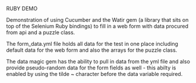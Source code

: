 RUBY DEMO

Demonstration of using Cucumber and the Watir gem (a library that sits on top of the Selenium Ruby bindings) to fill in a web form with data procured from api and a puzzle class.

The form_data.yml file holds all data for the test in one place including default data for the web form and also the arrays for the puzzle class. 

The data magic gem has the ability to pull in data from the yml file and also provide pseudo-random data for the form fields as well - this abilty is enabled by using the tilde ~ character before the data variable required.


